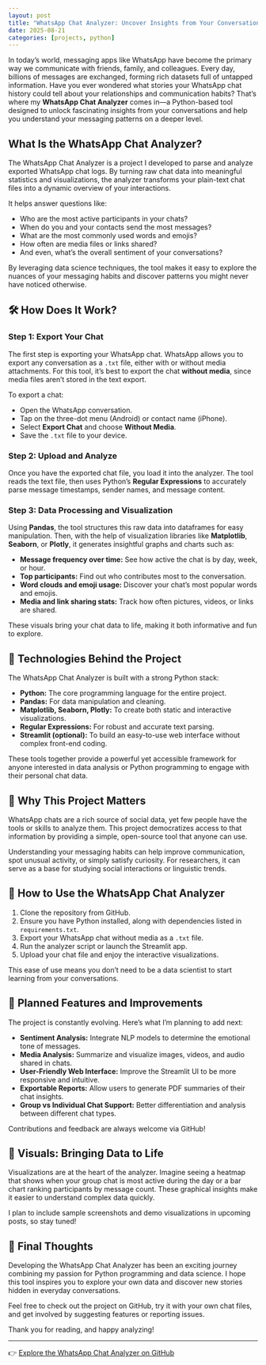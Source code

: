 ```yaml
---
layout: post
title: "WhatsApp Chat Analyzer: Uncover Insights from Your Conversations"
date: 2025-08-21
categories: [projects, python]
---
```


In today’s world, messaging apps like WhatsApp have become the primary way we communicate with friends, family, and colleagues. Every day, billions of messages are exchanged, forming rich datasets full of untapped information. Have you ever wondered what stories your WhatsApp chat history could tell about your relationships and communication habits? That’s where my **WhatsApp Chat Analyzer** comes in—a Python-based tool designed to unlock fascinating insights from your conversations and help you understand your messaging patterns on a deeper level.

## What Is the WhatsApp Chat Analyzer?

The WhatsApp Chat Analyzer is a project I developed to parse and analyze exported WhatsApp chat logs. By turning raw chat data into meaningful statistics and visualizations, the analyzer transforms your plain-text chat files into a dynamic overview of your interactions.

It helps answer questions like:
- Who are the most active participants in your chats?
- When do you and your contacts send the most messages?
- What are the most commonly used words and emojis?
- How often are media files or links shared?
- And even, what’s the overall sentiment of your conversations?

By leveraging data science techniques, the tool makes it easy to explore the nuances of your messaging habits and discover patterns you might never have noticed otherwise.

## 🛠️ How Does It Work?

### Step 1: Export Your Chat

The first step is exporting your WhatsApp chat. WhatsApp allows you to export any conversation as a `.txt` file, either with or without media attachments. For this tool, it’s best to export the chat **without media**, since media files aren’t stored in the text export.

To export a chat:
- Open the WhatsApp conversation.
- Tap on the three-dot menu (Android) or contact name (iPhone).
- Select **Export Chat** and choose **Without Media**.
- Save the `.txt` file to your device.

### Step 2: Upload and Analyze

Once you have the exported chat file, you load it into the analyzer. The tool reads the text file, then uses Python’s **Regular Expressions** to accurately parse message timestamps, sender names, and message content.

### Step 3: Data Processing and Visualization

Using **Pandas**, the tool structures this raw data into dataframes for easy manipulation. Then, with the help of visualization libraries like **Matplotlib**, **Seaborn**, or **Plotly**, it generates insightful graphs and charts such as:

- **Message frequency over time:** See how active the chat is by day, week, or hour.
- **Top participants:** Find out who contributes most to the conversation.
- **Word clouds and emoji usage:** Discover your chat’s most popular words and emojis.
- **Media and link sharing stats:** Track how often pictures, videos, or links are shared.

These visuals bring your chat data to life, making it both informative and fun to explore.

## 🧰 Technologies Behind the Project

The WhatsApp Chat Analyzer is built with a strong Python stack:

- **Python:** The core programming language for the entire project.
- **Pandas:** For data manipulation and cleaning.
- **Matplotlib, Seaborn, Plotly:** To create both static and interactive visualizations.
- **Regular Expressions:** For robust and accurate text parsing.
- **Streamlit (optional):** To build an easy-to-use web interface without complex front-end coding.

These tools together provide a powerful yet accessible framework for anyone interested in data analysis or Python programming to engage with their personal chat data.

## 🚀 Why This Project Matters

WhatsApp chats are a rich source of social data, yet few people have the tools or skills to analyze them. This project democratizes access to that information by providing a simple, open-source tool that anyone can use.

Understanding your messaging habits can help improve communication, spot unusual activity, or simply satisfy curiosity. For researchers, it can serve as a base for studying social interactions or linguistic trends.

## 📂 How to Use the WhatsApp Chat Analyzer

1. Clone the repository from GitHub.
2. Ensure you have Python installed, along with dependencies listed in `requirements.txt`.
3. Export your WhatsApp chat without media as a `.txt` file.
4. Run the analyzer script or launch the Streamlit app.
5. Upload your chat file and enjoy the interactive visualizations.

This ease of use means you don’t need to be a data scientist to start learning from your conversations.

## 🌟 Planned Features and Improvements

The project is constantly evolving. Here’s what I’m planning to add next:

- **Sentiment Analysis:** Integrate NLP models to determine the emotional tone of messages.
- **Media Analysis:** Summarize and visualize images, videos, and audio shared in chats.
- **User-Friendly Web Interface:** Improve the Streamlit UI to be more responsive and intuitive.
- **Exportable Reports:** Allow users to generate PDF summaries of their chat insights.
- **Group vs Individual Chat Support:** Better differentiation and analysis between different chat types.

Contributions and feedback are always welcome via GitHub!

## 📸 Visuals: Bringing Data to Life

Visualizations are at the heart of the analyzer. Imagine seeing a heatmap that shows when your group chat is most active during the day or a bar chart ranking participants by message count. These graphical insights make it easier to understand complex data quickly.

I plan to include sample screenshots and demo visualizations in upcoming posts, so stay tuned!

## 💬 Final Thoughts

Developing the WhatsApp Chat Analyzer has been an exciting journey combining my passion for Python programming and data science. I hope this tool inspires you to explore your own data and discover new stories hidden in everyday conversations.

Feel free to check out the project on GitHub, try it with your own chat files, and get involved by suggesting features or reporting issues.

Thank you for reading, and happy analyzing!

---

👉 [Explore the WhatsApp Chat Analyzer on GitHub](https://github.com/Prem23-04/Whatsapp_Chat_Analyzer)
